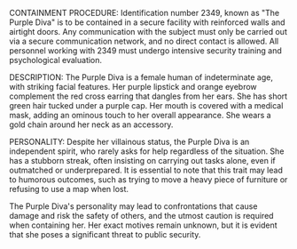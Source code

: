 CONTAINMENT PROCEDURE:
Identification number 2349, known as "The Purple Diva" is to be contained in a secure facility with reinforced walls and airtight doors. Any communication with the subject must only be carried out via a secure communication network, and no direct contact is allowed. All personnel working with 2349 must undergo intensive security training and psychological evaluation.

DESCRIPTION:
The Purple Diva is a female human of indeterminate age, with striking facial features. Her purple lipstick and orange eyebrow complement the red cross earring that dangles from her ears. She has short green hair tucked under a purple cap. Her mouth is covered with a medical mask, adding an ominous touch to her overall appearance. She wears a gold chain around her neck as an accessory.

PERSONALITY:
Despite her villainous status, the Purple Diva is an independent spirit, who rarely asks for help regardless of the situation. She has a stubborn streak, often insisting on carrying out tasks alone, even if outmatched or underprepared. It is essential to note that this trait may lead to humorous outcomes, such as trying to move a heavy piece of furniture or refusing to use a map when lost.

The Purple Diva's personality may lead to confrontations that cause damage and risk the safety of others, and the utmost caution is required when containing her. Her exact motives remain unknown, but it is evident that she poses a significant threat to public security.